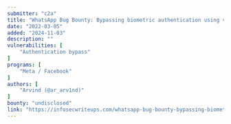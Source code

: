 ```yaml
---
submitter: "c2a"
title: "WhatsApp Bug Bounty: Bypassing biometric authentication using voip"
date: "2022-03-05"
added: "2024-11-03"
description: ""
vulnerabilities: [
    "Authentication bypass"
]
programs: [
    "Meta / Facebook"
]
authors: [
    "Arvind (@ar_arv1nd)"
]
bounty: "undisclosed"
link: "https://infosecwriteups.com/whatsapp-bug-bounty-bypassing-biometric-authentication-using-voip-87548ef7a0ba"
---
```




